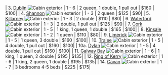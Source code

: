 | 3. [Dublin](cottage/dublin.html) ![Cabin exterior]({static}/images/dublin/1.JPG)  | 1 - 6  | 2 queen, 1 double, 1 pull out  | $160  | $100|
| 4. [Shannon](cottage/shannon.html) ![Cabin exterior]({static}/images/shannon/2.JPG)  | 1 - 3  | 2 queen  | $125  | $90|
| 5. [Killarney](cottage/killarney.html) ![Cabin exterior]({static}/images/killarney/1.JPG)  | 1 - 3  | 2 double  | $110  | $80|
| 6. [Waterford](cottage/waterford.html) ![Cabin exterior]({static}/images/waterford/1.JPG)  | 1 - 3  | 2 double, 1 pull out  | $125  | $90|
| 7. [Cork](cottage/cork.html) ![Cabin exterior]({static}/images/cork/1.JPG)  | 1 - 5  | 1 king, 1 queen, 1 double  | $165  | $100|
| 8. [Kinsale](cottage/kinsale.html) ![Cabin exterior]({static}/images/kinsale/1.JPG)  | 1 - 2  | 1 queen  | $110  | $80|
| 9. [Limerick](cottage/limerick.html) ![Cabin exterior]({static}/images/limerick/1.JPG)  | 1 - 5  | 1 queen, 3 double  | $160  | $100|
| 10. [Tralee](cottage/tralee.html) ![Cabin exterior]({static}/images/tralee/1.JPG)  | 1 - 5  | 4 double, 1 pull out  | $160  | $100|
| 10a. [Dylan](cottage/dylan.html) ![Cabin exterior]({static}/images/dylan/1.JPG)  | 1 - 5  | 4 double, 1 pull out  | $160  | $100|
| 11. [Galway Bay](cottage/galway.html) ![Cabin exterior]({static}/images/galway/1.JPG)  | 1 - 6  | 1 king, 1 queen, 2 double  | $195  | $135|
| 12. [Ring of Kerry](cottage/ringofkerry.html) ![Cabin exterior]({static}/images/ringofkerry/1.JPG)  | 1 - 6  | 1 king, 2 queen, 1 double  | $195  | $135|
| 14. [Cavan](cottage/cavan.html) ![Cabin exterior]({static}/images/cavan/1.JPG)  | 1 - 7  | 3 bedrooms 4-5 beds  | $225  | $175|

